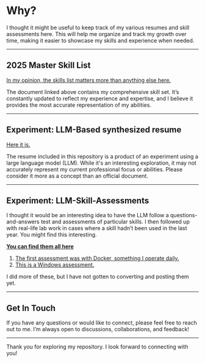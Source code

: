 # Why?

I thought it might be useful to keep track of my various resumes and skill assessments here. This will help me organize and track my growth over time, making it easier to showcase my skills and experience when needed.

---

## 2025 Master Skill List

[In my opinion, the skills list matters more than anything else here.](2025-Master-Skill-list.md)

The document linked above contains my comprehensive skill set. It’s constantly updated to reflect my experience and expertise, and I believe it provides the most accurate representation of my abilities.

---

## Experiment: LLM-Based synthesized resume

[Here it is.](2025-Senior-systems-engineer-cloud-and-security-specialist.md)

The resume included in this repository is a product of an experiment using a large language model (LLM). While it's an interesting exploration, it may not accurately represent my current professional focus or abilities. Please consider it more as a concept than an official document.

---

## Experiment: LLM-Skill-Assessments

I thought it would be an interesting idea to have the LLM follow a questions-and-answers test and assessments of particular skills. I then followed up with real-life lab work in cases where a skill hadn’t been used in the last year. You might find this interesting.

[**You can find them all here**](LLM-Skill-Assessments)

1. [The first assessment was with Docker, something I operate daily.](LLM-Skill-Assessments\Docker-Assessments.md)
2. [This is a Windows assessment.](LLM-Skill-Assessments\Windows-Assessments.md)

I did more of these, but I have not gotten to converting and posting them yet.

---

## Get In Touch

If you have any questions or would like to connect, please feel free to reach out to me. I’m always open to discussions, collaborations, and feedback!

---

Thank you for exploring my repository. I look forward to connecting with you!
